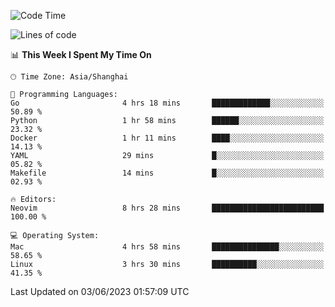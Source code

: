 <!--START_SECTION:waka-->
![Code Time](http://img.shields.io/badge/Code%20Time-1%2C382%20hrs%2051%20mins-blue)

![Lines of code](https://img.shields.io/badge/From%20Hello%20World%20I%27ve%20Written-261.4%20thousand%20lines%20of%20code-blue)

📊 **This Week I Spent My Time On** 

```text
🕑︎ Time Zone: Asia/Shanghai

💬 Programming Languages: 
Go                       4 hrs 18 mins       █████████████░░░░░░░░░░░░   50.89 % 
Python                   1 hr 58 mins        ██████░░░░░░░░░░░░░░░░░░░   23.32 % 
Docker                   1 hr 11 mins        ████░░░░░░░░░░░░░░░░░░░░░   14.13 % 
YAML                     29 mins             █░░░░░░░░░░░░░░░░░░░░░░░░   05.82 % 
Makefile                 14 mins             █░░░░░░░░░░░░░░░░░░░░░░░░   02.93 % 

🔥 Editors: 
Neovim                   8 hrs 28 mins       █████████████████████████   100.00 % 

💻 Operating System: 
Mac                      4 hrs 58 mins       ███████████████░░░░░░░░░░   58.65 % 
Linux                    3 hrs 30 mins       ██████████░░░░░░░░░░░░░░░   41.35 % 
```


 Last Updated on 03/06/2023 01:57:09 UTC
<!--END_SECTION:waka-->
